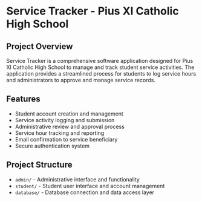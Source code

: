 # Service Tracker - Pius XI Catholic High School

## Project Overview
Service Tracker is a comprehensive software application designed for Pius XI Catholic High School to manage and track student service activities. The application provides a streamlined process for students to log service hours and administrators to approve and manage service records.

## Features
- Student account creation and management
- Service activity logging and submission
- Administrative review and approval process
- Service hour tracking and reporting
- Email confirmation to service beneficiary
- Secure authentication system

## Project Structure
- `admin/` - Administrative interface and functionality
- `student/` - Student user interface and account management
- `database/` - Database connection and data access layer

